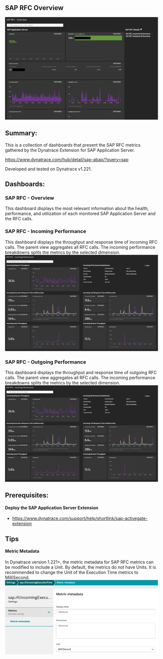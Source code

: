 ## SAP RFC Overview
![SAP RFC Overview](https://raw.githubusercontent.com/popecruzdt/BizOpsConfiguratorPacks/main/screenshots/SAP_RFC_Overview_screenshot.png)

## Summary:
This is a collection of dashboards that present the SAP RFC metrics gathered by the Dynatrace Extension for SAP Application Server.

https://www.dynatrace.com/hub/detail/sap-abap/?query=sap

Developed and tested on Dynatrace v1.221.

## Dashboards:
### SAP RFC - Overview
This dashboard displays the most relevant information about the health, performance, and utilization of each monitored SAP Application Server and the RFC calls.

### SAP RFC - Incoming Performance
This dashboard displays the throughput and response time of incoming RFC calls.  The parent view aggregates all RFC calls.  The incoming performance breakdowns splits the metrics by the selected dimension.
![SAP RFC Incoming Performance](https://raw.githubusercontent.com/popecruzdt/BizOpsConfiguratorPacks/main/screenshots/SAP_RFC_Incoming_Performance_screenshot.png)

### SAP RFC - Outgoing Performance
This dashboard displays the throughput and response time of outgoing RFC calls.  The parent view aggregates all RFC calls.  The incoming performance breakdowns splits the metrics by the selected dimension.
![SAP RFC Outgoing Performance](https://raw.githubusercontent.com/popecruzdt/BizOpsConfiguratorPacks/main/screenshots/SAP_RFC_Incoming_Performance_screenshot.png)

## Prerequisites:
#### Deploy the SAP Application Server Extension
  * https://www.dynatrace.com/support/help/shortlink/sap-activegate-extension

## Tips
#### Metric Metadata
In Dynatrace version 1.221+, the metric metadata for SAP RFC metrics can be modified to include a Unit.  By default, the metrics do not have Units.  It is recommended to change the Unit of the Execution Time metrics to MilliSecond.
![SAP RFC Metric Unit](https://raw.githubusercontent.com/popecruzdt/BizOpsConfiguratorPacks/main/screenshots/SAP_RFC_Metric_Metadata_Unit_screenshot.png)
